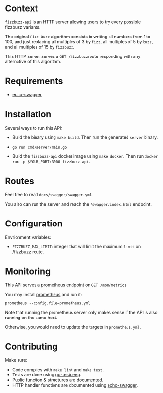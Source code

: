# Context

`fizzbuzz-api` is an HTTP server allowing users to try every possible fizzbuzz variants.

The original `Fizz Buzz` algorithm consists in writing all numbers from 1 to 100, and just
 replacing all multiples of 3 by `fizz`, all multiples of 5 by `buzz`, and all multiples of 15 by `fizzbuzz`.

This HTTP server serves a `GET /fizzbuzz`route responding with any alternative of this algorithm.

# Requirements

- [echo-swagger](https://github.com/swaggo/echo-swagger)

# Installation

Several ways to run this API:

- Build the binary using `make build`. Then run the generated `server` binary.

- `go run cmd/server/main.go`

- Build the `fizzbuzz-api` docker image using `make docker`.
Then run `docker run -p $YOUR_PORT:3000 fizzbuzz-api`.

# Routes

Feel free to read `docs/swagger/swagger.yml`.

You also can run the server and reach the `/swagger/index.html` endpoint.

# Configuration

Envrionment variables:

- `FIZZBUZZ_MAX_LIMIT`: integer that will limit the maximum `limit` on /fizzbuzz route.

# Monitoring

This API serves a prometheus endpoint on `GET /mon/metrics`.

You may install [prometheus](https://prometheus.io/download/) and run it:

```
prometheus --config.file=prometheus.yml
```

Note that running the prometheus server only makes sense if the API is also running on the same host.

Otherwise, you would need to update the targets in `prometheus.yml`.

# Contributing

Make sure: 
- Code complies with `make lint` and `make test`.
- Tests are done using [go-testdeep](https://github.com/maxatome/go-testdeep).
- Public function & structures are documented.
- HTTP handler functions are documented using [echo-swagger](https://github.com/swaggo/swag#declarative-comments-format).
